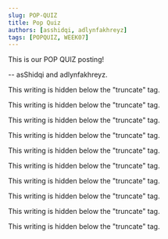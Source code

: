 ```yaml
---
slug: POP-QUIZ
title: Pop Quiz
authors: [asshidqi, adlynfakhreyz]
tags: [POPQUIZ, WEEK07]
---
```


This is our POP QUIZ posting!

-- asShidqi and adlynfakhreyz.

<!--truncate-->

This writing is hidden below the "truncate" tag.

This writing is hidden below the "truncate" tag.

This writing is hidden below the "truncate" tag.

This writing is hidden below the "truncate" tag.

This writing is hidden below the "truncate" tag.

This writing is hidden below the "truncate" tag.

This writing is hidden below the "truncate" tag.

This writing is hidden below the "truncate" tag.

This writing is hidden below the "truncate" tag.

This writing is hidden below the "truncate" tag.
